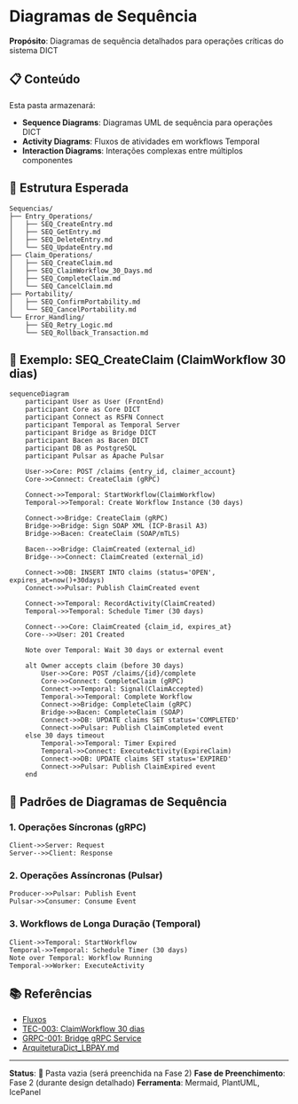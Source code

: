 # Diagramas de Sequência

**Propósito**: Diagramas de sequência detalhados para operações críticas do sistema DICT

## 📋 Conteúdo

Esta pasta armazenará:

- **Sequence Diagrams**: Diagramas UML de sequência para operações DICT
- **Activity Diagrams**: Fluxos de atividades em workflows Temporal
- **Interaction Diagrams**: Interações complexas entre múltiplos componentes

## 📁 Estrutura Esperada

```
Sequencias/
├── Entry_Operations/
│   ├── SEQ_CreateEntry.md
│   ├── SEQ_GetEntry.md
│   ├── SEQ_DeleteEntry.md
│   └── SEQ_UpdateEntry.md
├── Claim_Operations/
│   ├── SEQ_CreateClaim.md
│   ├── SEQ_ClaimWorkflow_30_Days.md
│   ├── SEQ_CompleteClaim.md
│   └── SEQ_CancelClaim.md
├── Portability/
│   ├── SEQ_ConfirmPortability.md
│   └── SEQ_CancelPortability.md
└── Error_Handling/
    ├── SEQ_Retry_Logic.md
    └── SEQ_Rollback_Transaction.md
```

## 🎯 Exemplo: SEQ_CreateClaim (ClaimWorkflow 30 dias)

```mermaid
sequenceDiagram
    participant User as User (FrontEnd)
    participant Core as Core DICT
    participant Connect as RSFN Connect
    participant Temporal as Temporal Server
    participant Bridge as Bridge DICT
    participant Bacen as Bacen DICT
    participant DB as PostgreSQL
    participant Pulsar as Apache Pulsar

    User->>Core: POST /claims {entry_id, claimer_account}
    Core->>Connect: CreateClaim (gRPC)

    Connect->>Temporal: StartWorkflow(ClaimWorkflow)
    Temporal->>Temporal: Create Workflow Instance (30 days)

    Connect->>Bridge: CreateClaim (gRPC)
    Bridge->>Bridge: Sign SOAP XML (ICP-Brasil A3)
    Bridge->>Bacen: CreateClaim (SOAP/mTLS)

    Bacen-->>Bridge: ClaimCreated (external_id)
    Bridge-->>Connect: ClaimCreated (external_id)

    Connect->>DB: INSERT INTO claims (status='OPEN', expires_at=now()+30days)
    Connect->>Pulsar: Publish ClaimCreated event

    Connect->>Temporal: RecordActivity(ClaimCreated)
    Temporal->>Temporal: Schedule Timer (30 days)

    Connect-->>Core: ClaimCreated {claim_id, expires_at}
    Core-->>User: 201 Created

    Note over Temporal: Wait 30 days or external event

    alt Owner accepts claim (before 30 days)
        User->>Core: POST /claims/{id}/complete
        Core->>Connect: CompleteClaim (gRPC)
        Connect->>Temporal: Signal(ClaimAccepted)
        Temporal->>Temporal: Complete Workflow
        Connect->>Bridge: CompleteClaim (gRPC)
        Bridge->>Bacen: CompleteClaim (SOAP)
        Connect->>DB: UPDATE claims SET status='COMPLETED'
        Connect->>Pulsar: Publish ClaimCompleted event
    else 30 days timeout
        Temporal->>Temporal: Timer Expired
        Temporal->>Connect: ExecuteActivity(ExpireClaim)
        Connect->>DB: UPDATE claims SET status='EXPIRED'
        Connect->>Pulsar: Publish ClaimExpired event
    end
```

## 🔗 Padrões de Diagramas de Sequência

### 1. Operações Síncronas (gRPC)
```
Client->>Server: Request
Server-->>Client: Response
```

### 2. Operações Assíncronas (Pulsar)
```
Producer->>Pulsar: Publish Event
Pulsar->>Consumer: Consume Event
```

### 3. Workflows de Longa Duração (Temporal)
```
Client->>Temporal: StartWorkflow
Temporal->>Temporal: Schedule Timer (30 days)
Note over Temporal: Workflow Running
Temporal->>Worker: ExecuteActivity
```

## 📚 Referências

- [Fluxos](../Fluxos/)
- [TEC-003: ClaimWorkflow 30 dias](../../11_Especificacoes_Tecnicas/TEC-003_RSFN_Connect_Specification.md)
- [GRPC-001: Bridge gRPC Service](../../04_APIs/gRPC/GRPC-001_Bridge_gRPC_Service.md)
- [ArquiteturaDict_LBPAY.md](../../02_Arquitetura/ArquiteturaDict_LBPAY.md)

---

**Status**: 🔴 Pasta vazia (será preenchida na Fase 2)
**Fase de Preenchimento**: Fase 2 (durante design detalhado)
**Ferramenta**: Mermaid, PlantUML, IcePanel
